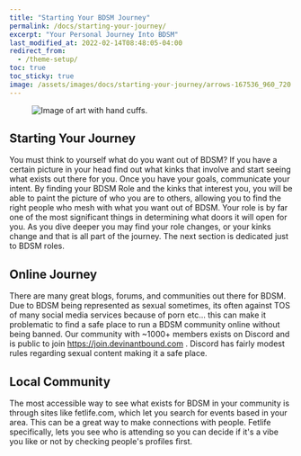 ```yaml
---
title: "Starting Your BDSM Journey"
permalink: /docs/starting-your-journey/
excerpt: "Your Personal Journey Into BDSM"
last_modified_at: 2022-02-14T08:48:05-04:00
redirect_from:
  - /theme-setup/
toc: true
toc_sticky: true
image: /assets/images/docs/starting-your-journey/arrows-167536_960_720.jpg
---
```

<figure>
  <img src="{{ '/assets/images/docs/starting-your-journey/arrows-167536_960_720.jpg' | relative_url }}" alt="Image of art with hand cuffs.">
</figure>

## Starting Your Journey
You must think to yourself what do you want out of BDSM? If you have a certain picture in your head find out what kinks that involve and start seeing what exists out there for you. Once you have your goals, communicate your intent. By finding your BDSM Role and the kinks that interest you, you will be able to paint the picture of who you are to others, allowing you to find the right people who mesh with what you want out of BDSM. Your role is by far one of the most significant things in determining what doors it will open for you. As you dive deeper you may find your role changes, or your kinks change and that is all part of the journey. The next section is dedicated just to BDSM roles.

## Online Journey
There are many great blogs, forums, and communities out there for BDSM. Due to BDSM being represented as sexual sometimes, its often against TOS of many social media services because of porn etc... this can make it problematic to find a safe place to run a BDSM community online without being banned. Our community with ~1000+ members exists on Discord and is public to join https://join.devinantbound.com . Discord has fairly modest rules regarding sexual content making it a safe place. 

## Local Community
The most accessible way to see what exists for BDSM in your community is through sites like fetlife.com, which let you search for events based in your area. This can be a great way to make connections with people. Fetlife specifically, lets you see who is attending so you can decide if it's a vibe you like or not by checking people's profiles first.
